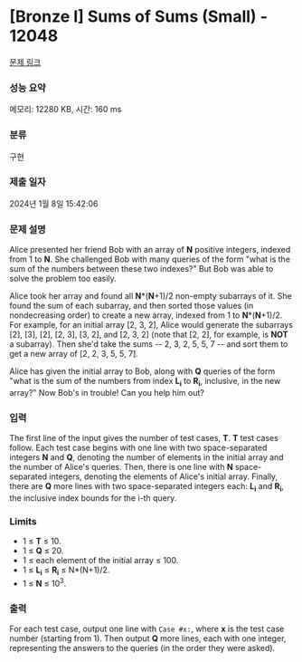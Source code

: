 # [Bronze I] Sums of Sums (Small) - 12048 

[문제 링크](https://www.acmicpc.net/problem/12048) 

### 성능 요약

메모리: 12280 KB, 시간: 160 ms

### 분류

구현

### 제출 일자

2024년 1월 8일 15:42:06

### 문제 설명

<p>Alice presented her friend Bob with an array of <strong>N</strong> positive integers, indexed from 1 to <strong>N</strong>. She challenged Bob with many queries of the form "what is the sum of the numbers between these two indexes?" But Bob was able to solve the problem too easily.</p>

<p>Alice took her array and found all <strong>N</strong>*(<strong>N</strong>+1)/2 non-empty subarrays of it. She found the sum of each subarray, and then sorted those values (in nondecreasing order) to create a new array, indexed from 1 to <strong>N</strong>*(<strong>N</strong>+1)/2. For example, for an initial array [2, 3, 2], Alice would generate the subarrays [2], [3], [2], [2, 3], [3, 2], and [2, 3, 2] (note that [2, 2], for example, is <strong>NOT</strong> a subarray). Then she'd take the sums -- 2, 3, 2, 5, 5, 7 -- and sort them to get a new array of [2, 2, 3, 5, 5, 7].</p>

<p>Alice has given the initial array to Bob, along with <strong>Q</strong> queries of the form "what is the sum of the numbers from index <strong>L<sub>i</sub></strong> to <strong>R<sub>i</sub></strong>, inclusive, in the new array?" Now Bob's in trouble! Can you help him out?</p>

### 입력 

 <p>The first line of the input gives the number of test cases, <strong>T</strong>. <strong>T</strong> test cases follow. Each test case begins with one line with two space-separated integers <strong>N</strong> and <strong>Q</strong>, denoting the number of elements in the initial array and the number of Alice's queries. Then, there is one line with <strong>N</strong> space-separated integers, denoting the elements of Alice's initial array. Finally, there are <strong>Q</strong> more lines with two space-separated integers each: <strong>L<sub>i</sub></strong> and <strong>R<sub>i</sub></strong>, the inclusive index bounds for the i-th query.</p>

<h3>Limits</h3>

<ul>
	<li>1 ≤ <strong>T</strong> ≤ 10.</li>
	<li>1 ≤ <strong>Q</strong> ≤ 20.</li>
	<li>1 ≤ each element of the initial array ≤ 100.</li>
	<li>1 ≤ <strong>L<sub>i</sub></strong> ≤ <strong>R<sub>i</sub></strong> ≤ N*(N+1)/2.</li>
	<li>1 ≤ <strong>N</strong> ≤ 10<sup>3</sup>.</li>
</ul>

### 출력 

 <p>For each test case, output one line with <code>Case #x:</code>, where <strong>x</strong> is the test case number (starting from 1). Then output <strong>Q</strong> more lines, each with one integer, representing the answers to the queries (in the order they were asked).</p>

